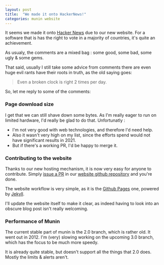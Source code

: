 ```yaml
---
layout: post
title:  "We made it onto HackerNews!"
categories: munin website
---
```


It seems we made it onto [Hacker News](https://news.ycombinator.com/item?id=26873260) due to our new website. For a software that is has the right to vote in a majority of countries, it's quite an achievement.

As usualy, the comments are a mixed bag : some good, some bad, some ugly & some gems.

That said, usually I still take some advice from comments there are even huge evil rants have their roots in truth, as the old saying goes:

> Even a broken clock is right 2 times per day.

So, let me reply to some of the comments: 

### Page download size

I get that we can still shave down some bytes. As I'm really eager to run on limited hardware, I'd really be glad to do that. 
Unfortunatly :

* I'm not very good with web technologies, and therefore I'd need help.
* Also it wasn't very high on my list, since the efforts spend would not have significant results in 2021.
* But if there's a working PR, I'd be happy to merge it.

### Contributing to the website

Thanks to our new hosting mechanism, it is now very easy for anyone to contribute.
Simply [issue a PR](https://github.com/munin-monitoring/munin-monitoring.github.io/pulls) in our 
[website github repository](https://github.com/munin-monitoring/munin-monitoring.github.io) and you're done.

The website workflow is very simple, as it is the [Github Pages](https://docs.github.com/en/pages/setting-up-a-github-pages-site-with-jekyll) one, 
powered by [Jekyll](https://jekyllrb.com).

I'll update the website itself to make it clear, as indeed having to look into an obscure blog post isn't really welcoming.

### Performance of Munin

The current stable part of munin is the 2.0 branch, which is rather old. It went out in 2012.
I'm (very) slowing working on the upcoming 3.0 branch, which has the focus to be much more speedy.

It is already quite stable, but doesn't support all the things that 2.0 does. Mostly the limits & alerts aren't. 
